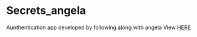 # Secrets_angela
Aunthentication app developed by following along with angela
View [HERE](https://secrets-by-edward.herokuapp.com)
